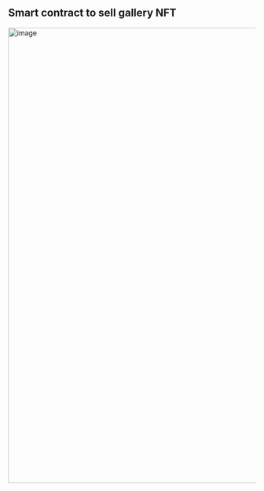 ## Smart contract to sell gallery NFT

<img width="926" alt="image" src="https://github.com/halleyrv/smart-contract-gallery-nft/assets/5531595/07a8c397-86de-43c6-b49c-949907ba4d52">
